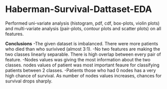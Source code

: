 # Haberman-Survival-Dattaset-EDA

Performed uni-variate analysis (histogram, pdf, cdf, box-plots, violin plots) and multi-variate analysis (pair-plots, contour plots and scatter plots) on all features.

**Conclusions**
-The given dataset is imbalanced. There were more patients who died than who surivived (almost 3:1).
-No two features are making the two classes linearly separable. There is high overlap between every pair of feature.
-Nodes values was giving the most information about the two classes. nodes values of patient was most important feaure for classifying patients between 2 classes. -Patients those who had 0 nodes has a very high chance of survival. As number of nodes values increases, chances for survival drops sharply.
 
